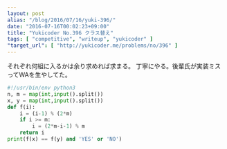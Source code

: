```yaml
---
layout: post
alias: "/blog/2016/07/16/yuki-396/"
date: "2016-07-16T00:02:23+09:00"
title: "Yukicoder No.396 クラス替え"
tags: [ "competitive", "writeup", "yukicoder" ]
"target_url": [ "http://yukicoder.me/problems/no/396" ]
---
```


それぞれ何組に入るかは余り求めれば求まる。
丁寧にやる。後輩氏が実装ミスってWAを生やしてた。

``` python
#!/usr/bin/env python3
n, m = map(int,input().split())
x, y = map(int,input().split())
def f(i):
    i = (i-1) % (2*m)
    if i >= m:
        i = (2*m-i-1) % m
    return i
print(f(x) == f(y) and 'YES' or 'NO')
```
